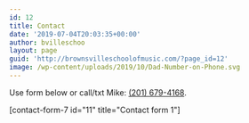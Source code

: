```yaml
---
id: 12
title: Contact
date: '2019-07-04T20:03:35+00:00'
author: bvilleschoo
layout: page
guid: 'http://brownsvilleschoolofmusic.com/?page_id=12'
image: /wp-content/uploads/2019/10/Dad-Number-on-Phone.svg
---
```


Use form below or call/txt Mike: [(201) 679-4168](tel:1+2016794168).

\[contact-form-7 id="11" title="Contact form 1"\] 
